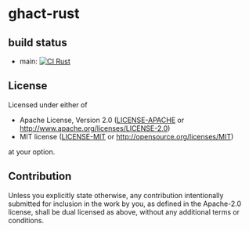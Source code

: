 # ghact-rust

## build status

- main: [![CI Rust](https://github.com/hanepjiv/ghact-rust/actions/workflows/ci-rust.yml/badge.svg)](https://github.com/hanepjiv/ghact-rust/actions/workflows/ci-rust.yml)

## License

Licensed under either of

 * Apache License, Version 2.0
   ([LICENSE-APACHE](LICENSE-APACHE) or http://www.apache.org/licenses/LICENSE-2.0)
 * MIT license
   ([LICENSE-MIT](LICENSE-MIT) or http://opensource.org/licenses/MIT)

at your option.

## Contribution

Unless you explicitly state otherwise, any contribution intentionally submitted
for inclusion in the work by you, as defined in the Apache-2.0 license, shall be
dual licensed as above, without any additional terms or conditions.
